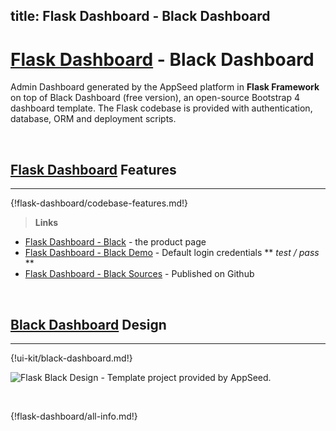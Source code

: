 title: Flask Dashboard - Black Dashboard
---

# [Flask Dashboard](http://appseed.us/admin-dashboards/flask) - Black Dashboard

Admin Dashboard generated by the AppSeed platform in **Flask Framework** on top of Black Dashboard (free version), an open-source Bootstrap 4 dashboard template. The Flask codebase is provided with authentication, database, ORM and deployment scripts. 

<br />

## [Flask Dashboard](http://appseed.us/admin-dashboards/flask) Features
---

{!flask-dashboard/codebase-features.md!}

> **Links**

- [Flask Dashboard - Black](https://appseed.us/admin-dashboards/flask-dashboard-black) - the product page
- [Flask Dashboard - Black Demo](https://flask-dashboard-black.appseed.us/) - Default login credentials ** *test / pass* **
- [Flask Dashboard - Black Sources](https://github.com/app-generator/flask-black-dashboard) - Published on Github 

<br />

## [Black Dashboard](/bootstrap-template/black-dashboard/) Design
---

{!ui-kit/black-dashboard.md!}

![Flask Black Design - Template project provided by AppSeed.](https://raw.githubusercontent.com/app-generator/flask-black-dashboard/master/media/flask-black-dashboard-screen.png)

<br />

{!flask-dashboard/all-info.md!}
